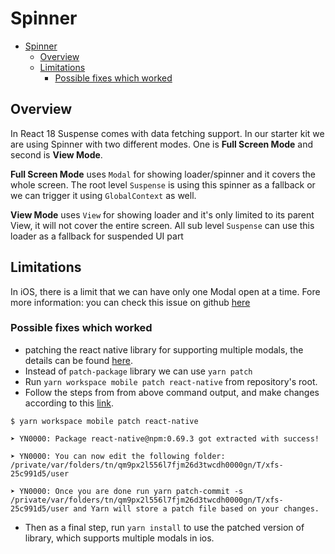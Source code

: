 # Spinner

- [Spinner](#spinner)
  - [Overview](#overview)
  - [Limitations](#limitations)
    - [Possible fixes which worked](#possible-fixes-which-worked)

## Overview

In React 18 Suspense comes with data fetching support. In our starter kit we are using Spinner with two different modes. One is **Full Screen Mode** and second is **View Mode**.

**Full Screen Mode** uses `Modal` for showing loader/spinner and it covers the whole screen. The root level `Suspense` is using this spinner as a fallback or we can trigger it using `GlobalContext` as well.

**View Mode** uses `View` for showing loader and it's only limited to its parent View, it will not cover the entire screen. All sub level `Suspense` can use this loader as a fallback for suspended UI part

## Limitations

In iOS, there is a limit that we can have only one Modal open at a time.
Fore more information: you can check this issue on github [here](https://github.com/react-native-modal/react-native-modal/issues/30)

### Possible fixes which worked

- patching the react native library for supporting multiple modals, the details can be found [here](https://github.com/react-native-modal/react-native-modal/issues/30#issuecomment-843104049).
- Instead of `patch-package` library we can use `yarn patch`
- Run `yarn workspace mobile patch react-native` from repository's root.
- Follow the steps from from above command output, and make changes according to this [link](https://github.com/facebook/react-native/pull/31498/files).

```
$ yarn workspace mobile patch react-native

➤ YN0000: Package react-native@npm:0.69.3 got extracted with success!

➤ YN0000: You can now edit the following folder: /private/var/folders/tn/qm9px2l556l7fjm26d3twcdh0000gn/T/xfs-25c991d5/user

➤ YN0000: Once you are done run yarn patch-commit -s /private/var/folders/tn/qm9px2l556l7fjm26d3twcdh0000gn/T/xfs-25c991d5/user and Yarn will store a patch file based on your changes.
```

- Then as a final step, run `yarn install` to use the patched version of library, which supports multiple modals in ios.
